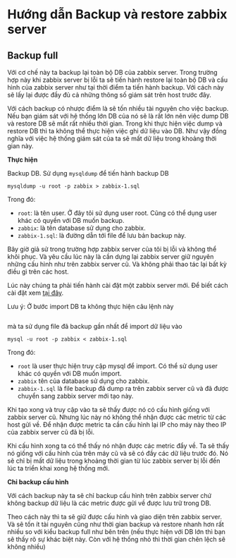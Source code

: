 # Hướng dẫn Backup và restore zabbix server

## Backup full 

Với cơ chế này ta backup lại toàn bộ DB của zabbix server. Trong trường hợp này khi zabbix server bị lỗi ta sẽ tiến hành restore lại toàn bộ DB và cấu hình của zabbix server như tại thời điểm ta tiến hành backup. Với cách này sẽ lấy lại được đầy đủ cả những thông số giám sát trên host trước đây. 

Với cách backup có nhược điểm là sẽ tốn nhiều tài nguyên cho việc backup. Nếu bạn giám sát với hệ thống lớn DB của nó sẽ là rất lớn nên việc dump DB và restore DB sẽ mất rất nhiều thời gian. Trong khi thực hiện việc dump và restore DB thì ta không thể thực hiện việc ghi dữ liệu vào DB. Như vậy đồng nghĩa với việc hệ thống giám sát của ta sẽ mất dữ liệu trong khoảng thời gian này.

**Thực hiện**

Backup DB. Sử dụng `mysqldump` để tiến hành backup DB

```
mysqldump -u root -p zabbix > zabbix-1.sql
```

Trong đó:
 * `root`: là tên user. Ở đây tôi sử dụng user root. Cũng có thể dụng user khác có quyền với DB muốn backup.
 * `zabbix`: là tên database sử dụng cho zabbix.
 * `zabbix-1.sql`: là đường dẫn tới file để lưu bản backup này.

Bây giờ giả sử trong trường hợp zabbix server của tôi bị lỗi và không thể khôi phục. Và yêu cầu lúc này là cần dựng lại zabbix server giữ nguyên những cấu hình như trên zabbix server cũ. Và không phải thao tác lại bất kỳ điều gì trên các host.

Lúc này chúng ta phải tiến hành cài đặt một zabbix server mới. Để biết cách cài đặt xem [tại đây](https://github.com/niemdinhtrong/ghichep-zabbix/blob/master/labs/cai-dat-zabbix-centos7.md).

Lưu ý: Ở bước import DB ta không thực hiện câu lệnh này

![]()

mà ta sử dụng file đã backup gần nhất để import dữ liệu vào

```
mysql -u root -p zabbix < zabbix-1.sql
```

Trong đó: 
 * `root` là user thực hiện truy cập mysql để import. Có thể sử dụng user khác có quyền với DB muốn import.
 * `zabbix` tên của database sử dụng cho zabbix.
 * `zabbix-1.sql` là file backup đã dump ra trên zabbix server cũ và đã được chuyển sang zabbix server mới tạo này.

Khi tạo xong và truy cập vào ta sẽ thấy được nó có cấu hình giống với zabbix server cũ. Nhưng lúc này nó không thể nhận được các metric từ các host gửi về. Để nhận được metric ta cần cấu hình lại IP cho máy này theo IP của zabbix server cũ đã bị lỗi. 

Khi cấu hình xong ta có thể thấy nó nhận được các metric đẩy về. Ta sẽ thấy nó giống với cấu hình của trên máy cũ và sẽ có đầy các dữ liệu trước đó. Nó sẽ chỉ bị mất dữ liệu trong khoảng thời gian từ lúc zabbix server bị lỗi đến lúc ta triển khai xong hệ thống mới.

**Chỉ backup cấu hình**

Với cách backup này ta sẽ chỉ backup cấu hình trên zabbix server chứ không backup dữ liệu là các metric được gửi về được lưu trữ trong DB.

Theo cách này thì ta sẽ giữ được cấu hình và giao diện trên zabbix server. Và sẽ tốn ít tài nguyên cũng như thời gian backup và restore nhanh hơn rất nhiều so với kiểu backup full như bên trên (nếu thực hiện với DB lớn thì bạn sẽ thấy rõ sự khác biệt này. Còn với hệ thống nhỏ thì thời gian chên lệch sẽ không nhiều)

